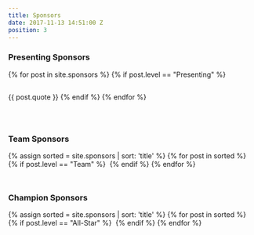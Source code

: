 ```yaml
---
title: Sponsors
date: 2017-11-13 14:51:00 Z
position: 3
---
```



<div class="row text-center">
    <h3>Presenting Sponsors</h3>
    {% for post in site.sponsors %}
    {% if post.level == "Presenting" %}
    <div class="col-xs-12 col-md-6" style="display: inline-block;">
        <div style="padding-bottom: 30px;">
            <img src="{{ post.image }}" alt="">
            <p style="padding-top: 15px;">{{ post.quote }}</p>
        </div>
    </div>
    {% endif %}
    {% endfor %}
</div>
<div class="row text-center">
    <h3>Team Sponsors</h3>
    {% assign sorted = site.sponsors | sort: 'title' %}
    {% for post in sorted %}
    {% if post.level == "Team" %}
    <div class="col-xs-6 col-md-3" style="display: inline-block; float: none;">
        <div style="padding-bottom: 30px;">
            <img src="{{ post.image }}" alt="">
        </div>
    </div>
    {% endif %}
    {% endfor %}
</div>

<div class="row text-center">
    <h3>Champion Sponsors</h3>
    {% assign sorted = site.sponsors | sort: 'title' %}
    {% for post in sorted %}
    {% if post.level == "All-Star" %}
    <div class="col-xs-6 col-md-3" style="display: inline-block; float: none;">
        <div style="padding-bottom: 30px;">
            <img src="{{ post.image }}" alt="">
        </div>
    </div>
    {% endif %}
    {% endfor %}
</div>